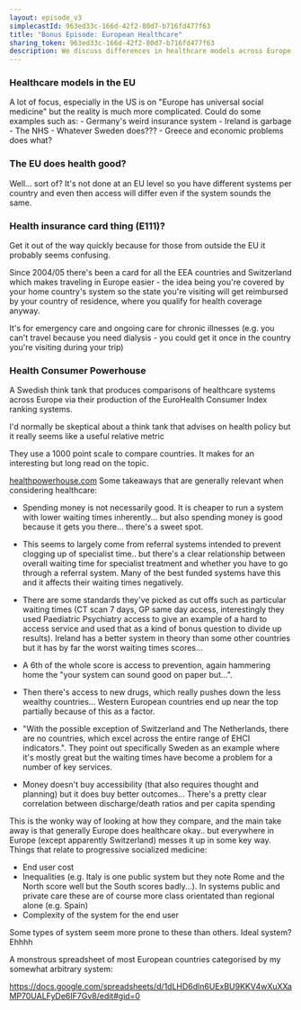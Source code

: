 ```yaml
---
layout: episode_v3
simplecastId: 963ed33c-166d-42f2-80d7-b716fd477f63
title: "Bonus Episode: European Healthcare"
sharing_token: 963ed33c-166d-42f2-80d7-b716fd477f63
description: We discuss differences in healthcare models across Europe. Sure it has socialised medicine... but what does that mean? It means lots of things apparently
---
```


 ### Healthcare models in the EU
A lot of focus, especially in the US is on "Europe has universal social medicine" but the reality is much more complicated. Could do some examples such as: - Germany's weird insurance system - Ireland is garbage - The NHS - Whatever Sweden does??? - Greece and economic problems does what?

### The EU does health good?

Well... sort of? It's not done at an EU level so you have different systems per country and even then access will differ even if the system sounds the same.

### Health insurance card thing (E111)?

Get it out of the way quickly because for those from outside the EU it probably seems confusing.

Since 2004/05 there's been a card for all the EEA countries and Switzerland which makes traveling in Europe easier - the idea being you're covered by your home country's system so the state you're visiting will get reimbursed by your country of residence, where you qualify for health coverage anyway.

It's for emergency care and ongoing care for chronic illnesses (e.g. you can't travel because you need dialysis - you could get it once in the country you're visiting during your trip)

### Health Consumer Powerhouse

A Swedish think tank that produces comparisons of healthcare systems across Europe via their production of the EuroHealth Consumer Index ranking systems.

I'd normally be skeptical about a think tank that advises on health policy but it really seems like a useful relative metric

They use a 1000 point scale to compare countries. It makes for an interesting but long read on the topic.

[healthpowerhouse.com](https://healthpowerhouse.com/publications/
)
Some takeaways that are generally relevant when considering healthcare:

- Spending money is not necessarily good. It is cheaper to run a system with lower waiting times inherently... but also spending money is good because it gets you there... there's a sweet spot.

- This seems to largely come from referral systems intended to prevent clogging up of specialist time.. but there's a clear relationship between overall waiting time for specialist treatment and whether you have to go through a referral system. Many of the best funded systems have this and it affects their waiting times negatively.

- There are some standards they've picked as cut offs such as particular waiting times (CT scan 7 days, GP same day access, interestingly they used Paediatric Psychiatry access to give an example of a hard to access service and used that as a kind of bonus question to divide up results). Ireland has a better system in theory than some other countries but it has by far the worst waiting times scores...

- A 6th of the whole score is access to prevention, again hammering home the "your system can sound good on paper but...".

- Then there's access to new drugs, which really pushes down the less wealthy countries... Western European countries end up near the top partially because of this as a factor.

- "With the possible exception of Switzerland and The Netherlands, there are no countries, which excel across the entire range of EHCI indicators.". They point out specifically Sweden as an example where it's mostly great but the waiting times have become a problem for a number of key services.

- Money doesn't buy accessibility (that also requires thought and planning) but it does buy better outcomes... There's a pretty clear correlation between discharge/death ratios and per capita spending


This is the wonky way of looking at how they compare, and the main take away is that generally Europe does healthcare okay.. but everywhere in Europe (except apparently Switzerland) messes it up in some key way. Things that relate to progressive socialized medicine:

- End user cost
- Inequalities (e.g. Italy is one public system but they note Rome and the North score well but the South scores badly...). In systems public and private care these are of course more class orientated than regional alone (e.g. Spain)
- Complexity of the system for the end user

Some types of system seem more prone to these than others. Ideal system? Ehhhh

A monstrous spreadsheet of most European countries categorised by my somewhat arbitrary system:

https://docs.google.com/spreadsheets/d/1dLHD6dln6UExBU9KKV4wXuXXaMP70UALFyDe6IF7Gv8/edit#gid=0
